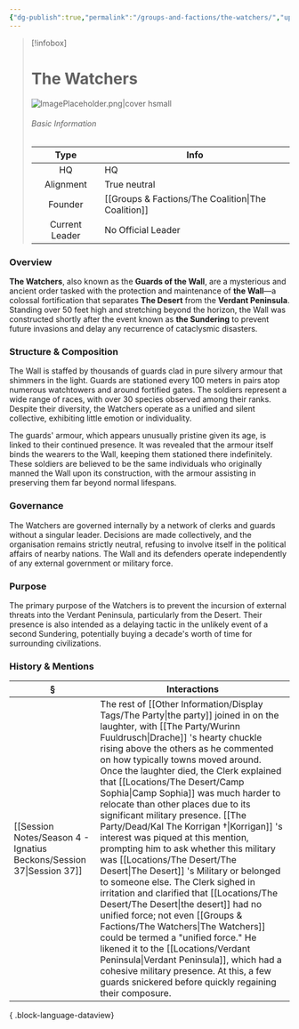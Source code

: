 ```yaml
---
{"dg-publish":true,"permalink":"/groups-and-factions/the-watchers/","updated":"2025-08-11T11:53:31.553+01:00"}
---
```


> [!infobox]
> 
>  # The Watchers
> ![ImagePlaceholder.png|cover hsmall](/img/user/Admin/Attachments/ImagePlaceholder.png)
> ###### Basic Information
> 
>  Type | Info |
> :----: | --- |
>  HQ | HQ |
>  Alignment | True neutral |
>  Founder | [[Groups & Factions/The Coalition\|The Coalition]] |
>  Current Leader | No Official Leader |


### Overview
**The Watchers**, also known as the **Guards of the Wall**, are a mysterious and ancient order tasked with the protection and maintenance of **the Wall**—a colossal fortification that separates **The Desert** from the **Verdant Peninsula**. Standing over 50 feet high and stretching beyond the horizon, the Wall was constructed shortly after the event known as **the Sundering** to prevent future invasions and delay any recurrence of cataclysmic disasters.

### Structure & Composition

The Wall is staffed by thousands of guards clad in pure silvery armour that shimmers in the light. Guards are stationed every 100 meters in pairs atop numerous watchtowers and around fortified gates. The soldiers represent a wide range of races, with over 30 species observed among their ranks. Despite their diversity, the Watchers operate as a unified and silent collective, exhibiting little emotion or individuality.

The guards' armour, which appears unusually pristine given its age, is linked to their continued presence. It was revealed that the armour itself binds the wearers to the Wall, keeping them stationed there indefinitely. These soldiers are believed to be the same individuals who originally manned the Wall upon its construction, with the armour assisting in preserving them far beyond normal lifespans.

### Governance

The Watchers are governed internally by a network of clerks and guards without a singular leader. Decisions are made collectively, and the organisation remains strictly neutral, refusing to involve itself in the political affairs of nearby nations. The Wall and its defenders operate independently of any external government or military force.

### Purpose

The primary purpose of the Watchers is to prevent the incursion of external threats into the Verdant Peninsula, particularly from the Desert. Their presence is also intended as a delaying tactic in the unlikely event of a second Sundering, potentially buying a decade's worth of time for surrounding civilizations.

### History & Mentions
| §                                                                       | Interactions                                                                                                                                                                                                                                                                                                                                                                                                                                                                                                                                                                                                                                                                                                                                                                                                                                      |
| ----------------------------------------------------------------------- | ------------------------------------------------------------------------------------------------------------------------------------------------------------------------------------------------------------------------------------------------------------------------------------------------------------------------------------------------------------------------------------------------------------------------------------------------------------------------------------------------------------------------------------------------------------------------------------------------------------------------------------------------------------------------------------------------------------------------------------------------------------------------------------------------------------------------------------------------- |
| [[Session Notes/Season 4 - Ignatius Beckons/Session 37\|Session 37]] | The rest of [[Other Information/Display Tags/The Party\|the party]] joined in on the laughter, with [[The Party/Wurinn Fuuldrusch\|Drache]] 's hearty chuckle rising above the others as he commented on how typically towns moved around. Once the laughter died, the Clerk explained that [[Locations/The Desert/Camp Sophia\|Camp Sophia]] was much harder to relocate than other places due to its significant military presence. [[The Party/Dead/Kal The Korrigan †\|Korrigan]] 's interest was piqued at this mention, prompting him to ask whether this military was [[Locations/The Desert/The Desert\|The Desert]] 's Military or belonged to someone else. The Clerk sighed in irritation and clarified that [[Locations/The Desert/The Desert\|the desert]] had no unified force; not even [[Groups & Factions/The Watchers\|The Watchers]] could be termed a "unified force." He likened it to the [[Locations/Verdant Peninsula\|Verdant Peninsula]], which had a cohesive military presence. At this, a few guards snickered before quickly regaining their composure. |

{ .block-language-dataview}

